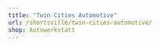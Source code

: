 ```yaml
---
title: "Twin Cities Automotive"
url: /shortsville/twin-cities-automotive/
shop: Autowerkstatt
---
```

